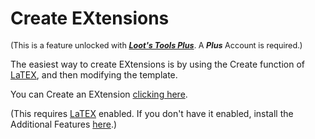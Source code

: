 # Create EXtensions

<sup style="font-size: 90%">(This is a feature unlocked with [***Loot's Tools Plus***](../../plus). A ***Plus*** Account is required.)</sup>

The easiest way to create EXtensions is by using the Create function of [LaTEX](../../additionalFeatures/latex/), and then modifying the template.

You can Create an EXtension [clicking here](https://lootstrading.darye.dev/latex/new).

(This requires [LaTEX](../../additionalFeatures/latex) enabled. If you don't have it enabled, install the Additional Features [here](../../additionalFeatures#Installation/).)